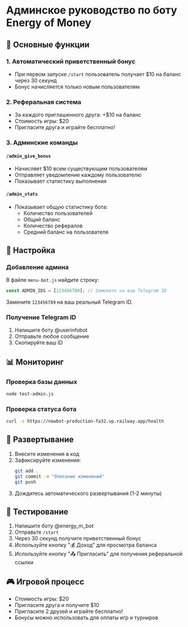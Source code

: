 # Админское руководство по боту Energy of Money

## 🎯 Основные функции

### 1. Автоматический приветственный бонус
- При первом запуске `/start` пользователь получает $10 на баланс через 30 секунд
- Бонус начисляется только новым пользователям

### 2. Реферальная система
- За каждого приглашенного друга: +$10 на баланс
- Стоимость игры: $20
- Пригласите друга и играйте бесплатно!

### 3. Админские команды

#### `/admin_give_bonus`
- Начисляет $10 всем существующим пользователям
- Отправляет уведомление каждому пользователю
- Показывает статистику выполнения

#### `/admin_stats`
- Показывает общую статистику бота:
  - Количество пользователей
  - Общий баланс
  - Количество рефералов
  - Средний баланс на пользователя

## 🔧 Настройка

### Добавление админа
В файле `menu-bot.js` найдите строку:
```javascript
const ADMIN_IDS = [123456789]; // Замените на ваш Telegram ID
```

Замените `123456789` на ваш реальный Telegram ID.

### Получение Telegram ID
1. Напишите боту @userinfobot
2. Отправьте любое сообщение
3. Скопируйте ваш ID

## 📊 Мониторинг

### Проверка базы данных
```bash
node test-admin.js
```

### Проверка статуса бота
```bash
curl -s https://newbot-production-fa32.up.railway.app/health
```

## 🚀 Развертывание

1. Внесите изменения в код
2. Зафиксируйте изменения:
   ```bash
   git add .
   git commit -m "Описание изменений"
   git push
   ```
3. Дождитесь автоматического развертывания (1-2 минуты)

## 📱 Тестирование

1. Напишите боту @energy_m_bot
2. Отправьте `/start`
3. Через 30 секунд получите приветственный бонус
4. Используйте кнопку "💰 Доход" для просмотра баланса
5. Используйте кнопку "📤 Пригласить" для получения реферальной ссылки

## 🎮 Игровой процесс

- Стоимость игры: $20
- Пригласите друга и получите $10
- Пригласите 2 друзей и играйте бесплатно!
- Бонусы можно использовать для оплаты игр и турниров
